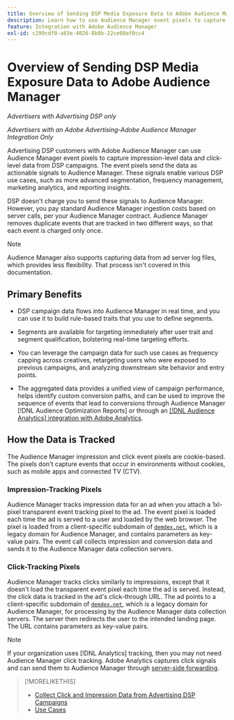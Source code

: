 ```yaml
---
title: Overview of Sending DSP Media Exposure Data to Adobe Audience Manager
description: Learn how to use Audience Manager event pixels to capture impression-level and click-level data from Advertising DSP campaigns
feature: Integration with Adobe Audience Manager
exl-id: c299cdf0-a83e-4026-8b8b-22ce08af0cc4
---
```

# Overview of Sending DSP Media Exposure Data to Adobe Audience Manager

*Advertisers with Advertising DSP only*

*Advertisers with an Adobe Advertising-Adobe Audience Manager Integration Only*

Advertising DSP customers with Adobe Audience Manager can use Audience Manager event pixels to capture impression-level data and click-level data from DSP campaigns. The event pixels send the data as actionable signals to Audience Manager. These signals enable various DSP use cases, such as more advanced segmentation, frequency management, marketing analytics, and reporting insights.

DSP doesn't charge you to send these signals to Audience Manager. However, you pay standard Audience Manager ingestion costs based on server calls, per your Audience Manager contract. Audience Manager removes duplicate events that are tracked in two different ways, so that each event is charged only once.

>[!NOTE]
>
> Audience Manager also supports capturing data from ad server log files, which provides less flexibility. That process isn't covered in this documentation.

## Primary Benefits

* DSP campaign data flows into Audience Manager in real time, and you can use it to build rule-based traits that you use to define segments.

* Segments are available for targeting immediately after user trait and segment qualification, bolstering real-time targeting efforts.

* You can leverage the campaign data for such use cases as frequency capping across creatives, retargeting users who were exposed to previous campaigns, and analyzing downstream site behavior and entry points.

* The aggregated data provides a unified view of campaign performance, helps identify custom conversion paths, and can be used to improve the sequence of events that lead to conversions through Audience Manager [!DNL Audience Optimization Reports] or through an [[!DNL Audience Analytics] integration with Adobe Analytics](/help/integrations/audience-manager/audience-analytics.md).

## How the Data is Tracked

The Audience Manager impression and click event pixels are cookie-based. The pixels don't capture events that occur in environments without cookies, such as mobile apps and connected TV (CTV).<!-- 6/24: CTV inventory isn't clickable, and impression tracking would be lost when we convert users from IP to cookies. -->

### Impression-Tracking Pixels

Audience Manager tracks impression data for an ad when you attach a 1xl-pixel transparent event tracking pixel to the ad. The event pixel is loaded each time the ad is served to a user and loaded by the web browser. The pixel is loaded from a client-specific subdomain of [`demdex.net`](https://experienceleague.adobe.com/docs/audience-manager/user-guide/reference/demdex-calls.html), which is a legacy domain for Audience Manager, and contains parameters as key-value pairs. The event call collects impression and conversion data and sends it to the Audience Manager data collection servers.

### Click-Tracking Pixels

Audience Manager tracks clicks similarly to impressions, except that it doesn't load the transparent event pixel each time the ad is served. Instead, the click data is tracked in the ad's click-through URL. The ad points to a client-specific subdomain of [`demdex.net`](https://experienceleague.adobe.com/docs/audience-manager/user-guide/reference/demdex-calls.html), which is a legacy domain for Audience Manager, for processing by the Audience Manager data collection servers. The server then redirects the user to the intended landing page. The URL contains parameters as key-value pairs.

>[!NOTE]
>
>If your organization uses [!DNL Analytics] tracking, then you may not need Audience Manager click tracking. Adobe Analytics captures click signals and can send them to Audience Manager through [server-side forwarding](https://experienceleague.adobe.com/docs/analytics/admin/admin-tools/server-side-forwarding/ssf.html).

>[!MORELIKETHIS]
>
>* [Collect Click and Impression Data from Advertising DSP Campaigns](collect.md)
>* [Use Cases](use-cases.md)

